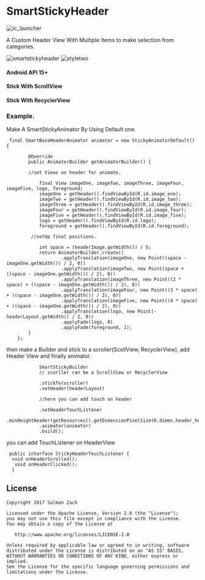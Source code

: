 # SmartStickyHeader

![ic_launcher](https://cloud.githubusercontent.com/assets/11782272/26771640/607f75fe-49dd-11e7-88c1-77389b7b1f46.png)


A Custom Header View With Multiple Items to make selection from categories.


![smartstickyheader](https://cloud.githubusercontent.com/assets/11782272/26771770/d4419b06-49de-11e7-9733-442280175c7c.gif)
![styletwo](https://cloud.githubusercontent.com/assets/11782272/26835404/1d48eef4-4a8d-11e7-9baf-3b5b18f68bd2.png)


#### Android API 15+
#### Stick With ScrollView 
#### Stick With RecyclerView

### Example.

Make A SmartStickyAnimator By Using Default one.

     final SmartBaseHeaderAnimator animator = new StickyAnimatorDefault() {

            @Override
            public AnimatorBuilder getAnimatorBuilder() {
            
            //set Views on header for animate.            
            
                final View imageOne, imageTwo, imageThree, imageFour, imageFive, logo, foreground;
                imageOne = getHeader().findViewById(R.id.image_one);
                imageTwo = getHeader().findViewById(R.id.image_two);
                imageThree = getHeader().findViewById(R.id.image_three);
                imageFour = getHeader().findViewById(R.id.image_four);
                imageFive = getHeader().findViewById(R.id.image_five);
                logo = getHeader().findViewById(R.id.logo);
                foreground = getHeader().findViewById(R.id.foreground);

             //setUp final positions.

                int space = (headerImage.getWidth()) / 5;
                return AnimatorBuilder.create()
                        .applyTranslation(imageOne, new Point((space - imageOne.getWidth()) / 2, 0))
                        .applyTranslation(imageTwo, new Point(space + ((space - imageOne.getWidth()) / 2), 0))
                        .applyTranslation(imageThree, new Point((2 * space) + ((space - imageOne.getWidth()) / 2), 0))
                        .applyTranslation(imageFour, new Point((3 * space) + ((space - imageOne.getWidth()) / 2), 0))
                        .applyTranslation(imageFive, new Point((4 * space) + ((space - imageOne.getWidth()) / 2), 0))
                        .applyTranslation(logo, new Point(-headerLayout.getWidth() / 2, 0))
                        .applyFade(logo, 0)
                        .applyFade(foreground, 1);
            }
        };



then make a Builder and stick to a scroller(ScollView, RecyclerView), add Header View and finally animator.
                           
                SmartStickyBuilder
                // scorller can be a ScrollView or RecyclerView
                
                .stickTo(scroller)
                .setHeader(headerLayout)
                
                //here you can add touch on header 
                
                .setHeaderTouchListener
                .minHeightHeader(getResources().getDimensionPixelSize(R.dimen.header_height))
                .animator(animator)
                .build();
                
                
you can add TouchListener on HeaderView

     public interface StickyHeaderTouchListener {
      void onHeaderScrolled();
       void onHeaderClicked();
      }
      
      
License
-------

    Copyright 2017 Salman Zach

    Licensed under the Apache License, Version 2.0 (the "License");
    you may not use this file except in compliance with the License.
    You may obtain a copy of the License at

       http://www.apache.org/licenses/LICENSE-2.0

    Unless required by applicable law or agreed to in writing, software
    distributed under the License is distributed on an "AS IS" BASIS,
    WITHOUT WARRANTIES OR CONDITIONS OF ANY KIND, either express or implied.
    See the License for the specific language governing permissions and
    limitations under the License.
